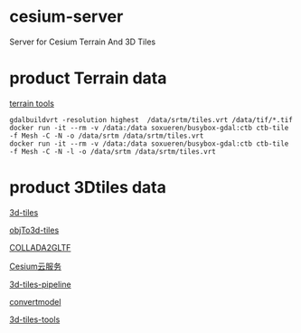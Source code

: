 # cesium-server
Server for Cesium Terrain And  3D Tiles

# product Terrain data

[terrain tools](https://github.com/soxueren/docker-busybox-gdal/tree/ctb)

```
gdalbuildvrt -resolution highest  /data/srtm/tiles.vrt /data/tif/*.tif
docker run -it --rm -v /data:/data soxueren/busybox-gdal:ctb ctb-tile -f Mesh -C -N -o /data/srtm /data/srtm/tiles.vrt 
docker run -it --rm -v /data:/data soxueren/busybox-gdal:ctb ctb-tile -f Mesh -C -N -l -o /data/srtm /data/srtm/tiles.vrt
```
# product 3Dtiles data

[3d-tiles](https://github.com/AnalyticalGraphicsInc/3d-tiles)

[objTo3d-tiles](https://github.com/PrincessGod/objTo3d-tiles)

[COLLADA2GLTF](https://github.com/KhronosGroup/COLLADA2GLTF)

[Cesium云服务](https://cesium.com/ion/)

[3d-tiles-pipeline](https://cesium.com/blog/2018/10/09/ion-3d-tiles-pipeline/)

[convertmodel](http://52.4.31.236/convertmodel.html)

[3d-tiles-tools](https://github.com/AnalyticalGraphicsInc/3d-tiles-tools)
